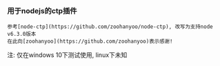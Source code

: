 ### 用于nodejs的ctp插件
```
参考[node-ctp](https://github.com/zoohanyoo/node-ctp), 改写为支持node v6.3.0版本
在此向[zoohanyoo](https://github.com/zoohanyoo)表示感谢!
```
注: 仅在windows 10下测试使用, linux下未知